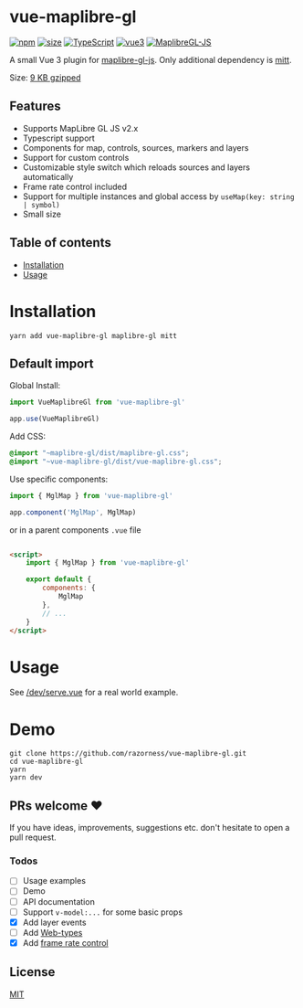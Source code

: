# vue-maplibre-gl

[![npm](https://img.shields.io/npm/v/vue-maplibre-gl.svg?style=flat-square)](https://www.npmjs.com/package/vue-maplibre-gl)
[![size](https://img.shields.io/bundlephobia/minzip/vue-maplibre-gl?label=size&style=flat-square)](https://bundlephobia.com/package/vue-maplibre-gl)
[![TypeScript](https://img.shields.io/badge/-Typescript-informational?style=flat-square)](https://www.typescriptlang.org/)
[![vue3](https://img.shields.io/badge/vue-3.x-brightgreen.svg?style=flat-square)](https://vuejs.org/)
[![MaplibreGL-JS](https://img.shields.io/badge/Maplibre%20GL%20JS-v2.x-brightgreen?style=flat-square)](https://maplibre.org/projects/maplibre-gl-js/)

A small Vue 3 plugin for [maplibre-gl-js](https://github.com/maplibre/maplibre-gl-js). Only additional dependency is [mitt](https://github.com/developit/mitt).

Size: [9 KB gzipped](https://bundlephobia.com/package/vue-maplibre-gl)

## Features

- Supports MapLibre GL JS v2.x
- Typescript support
- Components for map, controls, sources, markers and layers
- Support for custom controls
- Customizable style switch which reloads sources and layers automatically
- Frame rate control included
- Support for multiple instances and global access by `useMap(key: string | symbol)`
- Small size

## Table of contents

- [Installation](#installation)
- [Usage](#usage)

# Installation

```shell
yarn add vue-maplibre-gl maplibre-gl mitt
```

## Default import

Global Install:

```typescript
import VueMaplibreGl from 'vue-maplibre-gl'

app.use(VueMaplibreGl)
```

Add CSS:

```scss
@import "~maplibre-gl/dist/maplibre-gl.css";
@import "~vue-maplibre-gl/dist/vue-maplibre-gl.css";
```

Use specific components:

```typescript
import { MglMap } from 'vue-maplibre-gl'

app.component('MglMap', MglMap)
```

or in a parent components `.vue` file

```html

<script>
	import { MglMap } from 'vue-maplibre-gl'

	export default {
		components: {
			MglMap
		},
		// ...
	}
</script>
```

# Usage

See [/dev/serve.vue](https://github.com/razorness/vue-maplibre-gl/blob/master/dev/serve.vue) for a real world example.

# Demo

```shell
git clone https://github.com/razorness/vue-maplibre-gl.git
cd vue-maplibre-gl
yarn
yarn dev
```

## PRs welcome ♥

If you have ideas, improvements, suggestions etc. don't hesitate to open a pull request.

### Todos

- [ ] Usage examples
- [ ] Demo
- [ ] API documentation
- [ ] Support `v-model:...` for some basic props
- [x] Add layer events
- [ ] Add [Web-types](https://github.com/JetBrains/web-types)
- [x] Add [frame rate control](https://github.com/mapbox/mapbox-gl-framerate)

## License

[MIT](http://opensource.org/licenses/MIT)
